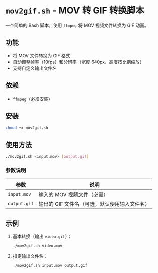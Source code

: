 # `mov2gif.sh` - MOV 转 GIF 转换脚本

一个简单的 Bash 脚本，使用 `ffmpeg` 将 MOV 视频文件转换为 GIF 动画。

## 功能

- 将 MOV 文件转换为 GIF 格式
- 自动调整帧率（10fps）和分辨率（宽度 640px，高度按比例缩放）
- 支持自定义输出文件名

## 依赖

- `ffmpeg`（必须安装）

## 安装

```bash
chmod +x mov2gif.sh
```

## 使用方法

```bash
./mov2gif.sh <input.mov> [output.gif]
```

### 参数说明

| 参数         | 说明                                          |
| ------------ | --------------------------------------------- |
| `input.mov`  | 输入的 MOV 视频文件（必需）                   |
| `output.gif` | 输出的 GIF 文件名（可选，默认使用输入文件名） |

## 示例

1. 基本转换（输出 `video.gif`）：

   ```bash
   ./mov2gif.sh video.mov
   ```

2. 指定输出文件名：
   ```bash
   ./mov2gif.sh input.mov output.gif
   ```
